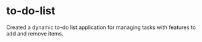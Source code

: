 # to-do-list
 Created a dynamic to-do list application for managing tasks with features to add and remove items.

